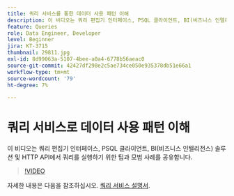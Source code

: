 ```yaml
---
title: 쿼리 서비스를 통한 데이터 사용 패턴 이해
description: 이 비디오는 쿼리 편집기 인터페이스, PSQL 클라이언트, BI(비즈니스 인텔리전스) 솔루션 및 HTTP API에서 쿼리를 실행하기 위한 팁과 모범 사례를 공유합니다.
feature: Queries
role: Data Engineer, Developer
level: Beginner
jira: KT-3715
thumbnail: 29811.jpg
exl-id: 8d99063a-5107-4bee-a0a4-6778b56aeac0
source-git-commit: 42427df298e2c5ae734ce050e935378db51e66a1
workflow-type: tm+mt
source-wordcount: '79'
ht-degree: 7%

---
```


# 쿼리 서비스로 데이터 사용 패턴 이해

이 비디오는 쿼리 편집기 인터페이스, PSQL 클라이언트, BI(비즈니스 인텔리전스) 솔루션 및 HTTP API에서 쿼리를 실행하기 위한 팁과 모범 사례를 공유합니다.

>[!VIDEO](https://video.tv.adobe.com/v/29811?quality=12&learn=on)

자세한 내용은 다음을 참조하십시오. [쿼리 서비스 설명서](https://experienceleague.adobe.com/docs/experience-platform/query/home.html?lang=ko).
